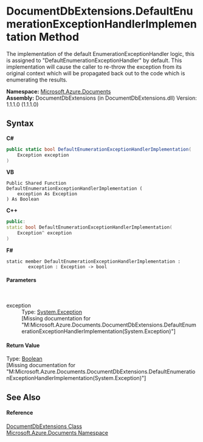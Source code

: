 # DocumentDbExtensions.DefaultEnumerationExceptionHandlerImplementation Method 
 

The implementation of the default EnumerationExceptionHandler logic, this is assigned to "DefaultEnumerationExceptionHandler" by default. This implementation will cause the caller to re-throw the exception from its original context which will be propagated back out to the code which is enumerating the results.

**Namespace:**&nbsp;<a href="856b2e23-9c8b-2618-f913-67d85d500616">Microsoft.Azure.Documents</a><br />**Assembly:**&nbsp;DocumentDbExtensions (in DocumentDbExtensions.dll) Version: 1.1.1.0 (1.1.1.0)

## Syntax

**C#**<br />
``` C#
public static bool DefaultEnumerationExceptionHandlerImplementation(
	Exception exception
)
```

**VB**<br />
``` VB
Public Shared Function DefaultEnumerationExceptionHandlerImplementation ( 
	exception As Exception
) As Boolean
```

**C++**<br />
``` C++
public:
static bool DefaultEnumerationExceptionHandlerImplementation(
	Exception^ exception
)
```

**F#**<br />
``` F#
static member DefaultEnumerationExceptionHandlerImplementation : 
        exception : Exception -> bool 

```


#### Parameters
&nbsp;<dl><dt>exception</dt><dd>Type: <a href="http://msdn2.microsoft.com/en-us/library/c18k6c59" target="_blank">System.Exception</a><br />\[Missing <param name="exception"/> documentation for "M:Microsoft.Azure.Documents.DocumentDbExtensions.DefaultEnumerationExceptionHandlerImplementation(System.Exception)"\]</dd></dl>

#### Return Value
Type: <a href="http://msdn2.microsoft.com/en-us/library/a28wyd50" target="_blank">Boolean</a><br />\[Missing <returns> documentation for "M:Microsoft.Azure.Documents.DocumentDbExtensions.DefaultEnumerationExceptionHandlerImplementation(System.Exception)"\]

## See Also


#### Reference
<a href="2e7c24fb-f7c9-2314-1ff8-386e1be4f471">DocumentDbExtensions Class</a><br /><a href="856b2e23-9c8b-2618-f913-67d85d500616">Microsoft.Azure.Documents Namespace</a><br />